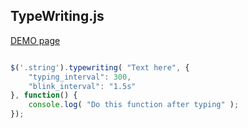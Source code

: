 <h2>TypeWriting.js</h2>

[DEMO page](http://eddiewen-taiwan.github.io/typewriting/)

```javascript

$('.string').typewriting( "Text here", {
	"typing_interval": 300,
	"blink_interval": "1.5s"
}, function() {
	console.log( "Do this function after typing" );
});

```
